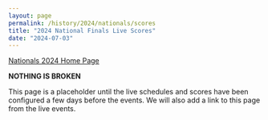 ```yaml
---
layout: page
permalink: /history/2024/nationals/scores
title: "2024 National Finals Live Scores"
date: "2024-07-03"
---
```


<a href="{% link _pages/history/2024/nationals/index.md %}" class="button is-primary">Nationals 2024 Home Page</a>

**NOTHING IS BROKEN**

This page is a placeholder until the live schedules and scores have been configured a few days before the events. We will also add a link to this page from the live events.